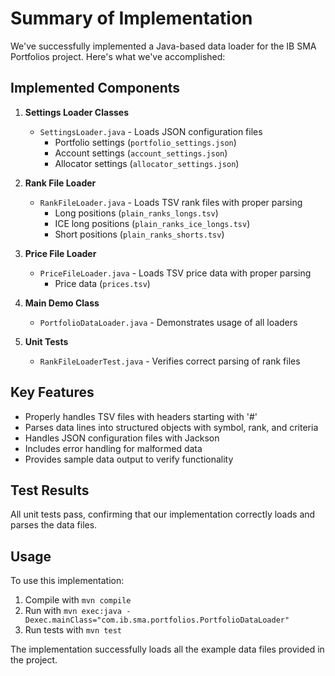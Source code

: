 # Summary of Implementation

We've successfully implemented a Java-based data loader for the IB SMA Portfolios project. Here's what we've accomplished:

## Implemented Components

1. **Settings Loader Classes**
   - `SettingsLoader.java` - Loads JSON configuration files
     - Portfolio settings (`portfolio_settings.json`)
     - Account settings (`account_settings.json`)
     - Allocator settings (`allocator_settings.json`)

2. **Rank File Loader**
   - `RankFileLoader.java` - Loads TSV rank files with proper parsing
     - Long positions (`plain_ranks_longs.tsv`)
     - ICE long positions (`plain_ranks_ice_longs.tsv`)
     - Short positions (`plain_ranks_shorts.tsv`)

3. **Price File Loader**
   - `PriceFileLoader.java` - Loads TSV price data with proper parsing
     - Price data (`prices.tsv`)

4. **Main Demo Class**
   - `PortfolioDataLoader.java` - Demonstrates usage of all loaders

5. **Unit Tests**
   - `RankFileLoaderTest.java` - Verifies correct parsing of rank files

## Key Features

- Properly handles TSV files with headers starting with '#'
- Parses data lines into structured objects with symbol, rank, and criteria
- Handles JSON configuration files with Jackson
- Includes error handling for malformed data
- Provides sample data output to verify functionality

## Test Results

All unit tests pass, confirming that our implementation correctly loads and parses the data files.

## Usage

To use this implementation:

1. Compile with `mvn compile`
2. Run with `mvn exec:java -Dexec.mainClass="com.ib.sma.portfolios.PortfolioDataLoader"`
3. Run tests with `mvn test`

The implementation successfully loads all the example data files provided in the project.